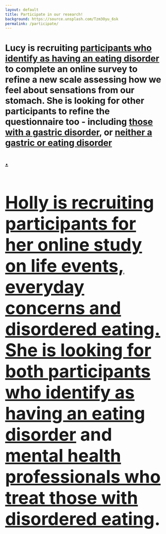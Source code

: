 ```yaml
---
layout: default
title: Participate in our research! 
background: https://source.unsplash.com/Tzm3Oyu_6sk
permalink: /participate/
---
```


<div class="blurb">
<h1 Sensations from our stomach>
    <p>Lucy is recruiting <a href="https://york.qualtrics.com/jfe/form/SV_cGQuWRwC1lKqcHs">participants who identify as having an eating disorder</a> to complete an online survey to refine a new scale assessing how we feel about sensations from our stomach. She is looking for other participants to refine the questionnaire too - including <a href="https://york.qualtrics.com/jfe/form/SV_0vwfUyvV5r2tGWq">those with a gastric disorder</a>, or <a href="https://york.qualtrics.com/jfe/form/SV_brelvivpJ8PO5gi">neither a gastric or eating disorder</p>. 
    </p>
<h1 Life events, everyday concerns and disordered eating>
    <p>Holly is recruiting participants for her online study on life events, everyday concerns and disordered eating. She is looking for both <a href="https://york.qualtrics.com/jfe/form/SV_3BMVVmHw9yzi2s6">participants who identify as having an eating disorder</a> and <a href="https://york.qualtrics.com/jfe/form/SV_a8BMem5npJEKdNQ">mental health professionals who treat those with disordered eating</a>.</p> 
</div>
